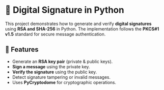
# 🔐 Digital Signature in Python

This project demonstrates how to generate and verify **digital signatures** using **RSA and SHA-256** in Python. The implementation follows the **PKCS#1 v1.5** standard for secure message authentication.

## 🚀 Features
- Generate an **RSA key pair** (private & public keys).
- **Sign a message** using the private key.
- **Verify the signature** using the public key.
- Detect signature tampering or invalid messages.
- Uses **PyCryptodome** for cryptographic operations.

